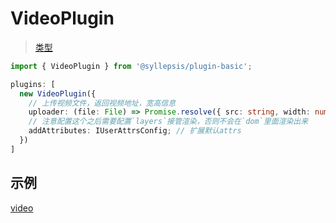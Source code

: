 # VideoPlugin <!-- {docsify-ignore-all} -->

> [类型](/zh-cn/plugins/types)

```typescript
import { VideoPlugin } from '@syllepsis/plugin-basic';

plugins: [
  new VideoPlugin({
    // 上传视频文件，返回视频地址，宽高信息
    uploader: (file: File) => Promise.resolve({ src: string, width: number, height: number }),
    // 注意配置这个之后需要配置`layers`接管渲染，否则不会在`dom`里面渲染出来
    addAttributes: IUserAttrsConfig; // 扩展默认attrs
  })
]
```

## 示例

[video](https://codesandbox.io/embed/plugin-video-qr40c?hidenavigation=1 ':include :type=iframe width=100% height=500px')
